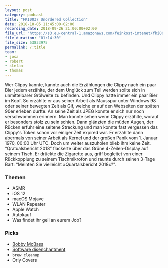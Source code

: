 ```yaml
---
layout: post
category: podcast
title: "FKI0037 Unordered Collection"
date: 2018-10-05 11:45:00+02:00
recording_date: 2018-09-26 21:00:00+02:00
file_url: "https://s3.eu-central-1.amazonaws.com/feinkost-intenet/fki0037.mp3"
file_duration: "01:14:30"
file_size: 53833975
permalink: /:title
team:
- josa
- robert
- stefan
- thomas
---
```


Wer Clippy kannte, kannte auch die Erzählungen die Clippy nach ein paar Bier jedem erzählte, der dem Unglück zum Teil werden sollte sich in unmittelbarer Grölweite zu befinden. Und Clippy hatte immer ein paar Bier im Kopf. So erzählte er aus seiner Arbeit als Mausspur unter Windows 98 oder seiner bewegten Zeit als Gif, welche er auf den Webseiten der späten 90er erleben durfte. An seine Zeit als JPEG konnte er sich nur noch verschwommen erinnern. Man konnte sehen wenn Clippy erzählte, worauf er besonders stolz zu sein schien. Dann glänzten die müden Augen, der Rücken erfuhr eine seltene Streckung und man konnte fast vergessen das Clippy's Token schon vor einiger Zeit expired war. Er erzählte dann abermals von seiner Arbeit als Kernel und der großen Panik vom 1. Januar 1970, 00:00 Uhr UTC. Doch um weiter auszuholen blieb ihm keine Zeit. “Qratualsbericht 2018” flackerte über das Grüne 4-Zeilen-Display auf seinem Tisch. Er drückte die Zigarette aus, griff begleitet von einer Rückkopplung zu seinem Tischmikrofon und raunte durch seinen 3-Tage Bart: “Meinten Sie vielleicht »Quartalsbericht 2018«?”.

### Themen

- ASMR
- iOS 12
- macOS Mojave
- WLAN Repeater
- Apple Watch
- Autokauf
- Was findet ihr geil an eurem Job?

### Picks
  - [Bobby McBass](https://soundcloud.com/bobby-mcbass)
  - [Software disenchantment](http://tonsky.me/blog/disenchantment/)
  - `brew cleanup`
  - Orly Covers

